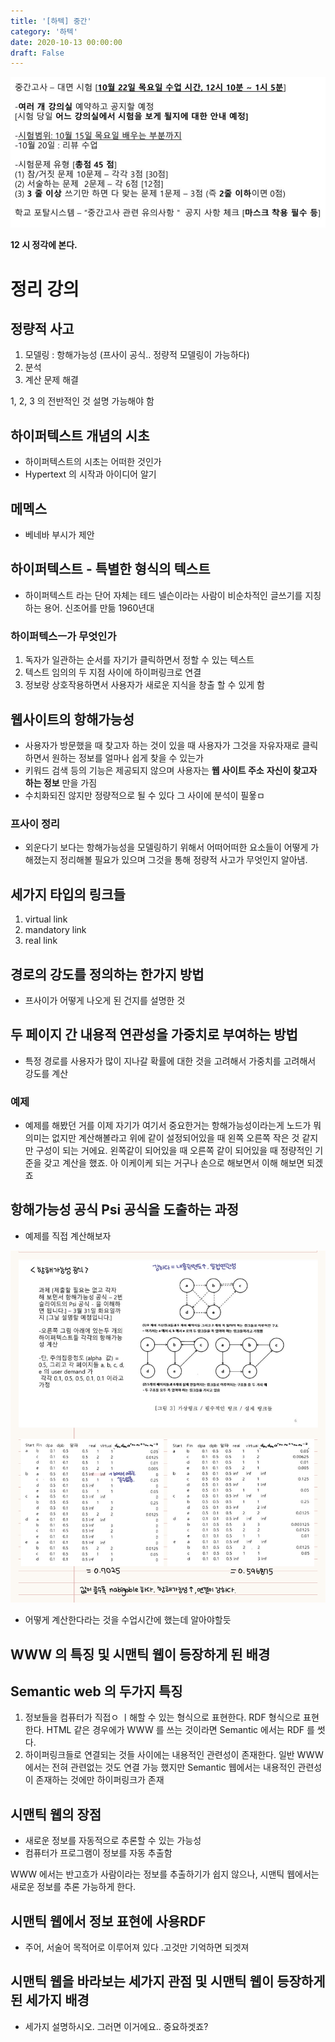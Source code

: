 ```yaml
---
title: '[하텍] 중간'
category: '하텍'
date: 2020-10-13 00:00:00
draft: False
---
```


![1](./files/1.PNG)

**12 시 정각에 본다.**


# 정리 강의

## 정량적 사고

1. 모델링 : 항해가능성 (프사이 공식.. 정량적 모델링이 가능하다)
2. 분석
3. 계산 문제 해결

1, 2, 3 의 전반적인 것 설명 가능해야 함

## 하이퍼텍스트 개념의 시초

- 하이퍼텍스트의 시초는 어떠한 것인가
- Hypertext 의 시작과 아이디어 알기

## 메멕스

- 베네바 부시가 제안

## 하이퍼텍스트 - 특별한 형식의 텍스트

- 하이퍼텍스트 라는 단어 자체는 테드 넬슨이라는 사람이 비순차적인 글쓰기를 지칭하는 용어. 신조어를 만듦 1960년대

### 하이퍼텍스ㅡ가 무엇인가

1. 독자가 일관하는 순서를 자기가 클릭하면서 정할 수 있는 텍스트
2. 텍스트 임의의 두 지점 사이에 하이퍼링크로 연결
3. 정보랑 상호작용하면서 사용자가 새로운 지식을 창출 할 수 있게 함

## 웹사이트의 항해가능성

- 사용자가 방문했을 때 찾고자 하는 것이 있을 때 사용자가 그것을 자유자재로 클릭하면서 원하는 정보를 얼마나 쉽게 찾을 수 있는가
- 키워드 검색 등의 기능은 제공되지 않으며 사용자는 **웹 사이트 주소** **자신이 찾고자 하는 정보** 만을 가짐
- 수치화되진 않지만 정량적으로 될 수 있다 그 사이에 분석이 필욯ㅁ

### 프사이 정리

- 외운다기 보다는 항해가능성을 모델링하기 위해서 어떠어떠한 요소들이 어떻게 가해졌는지 정리해볼 필요가 있으며 그것을 통해 정량적 사고가 무엇인지 알아냄.

## 세가지 타입의 링크들

1. virtual link
2. mandatory link
3. real link

## 경로의 강도를 정의하는 한가지 방법

- 프사이가 어떻게 나오게 된 건지를 설명한 것

## 두 페이지 간 내용적 연관성을 가중치로 부여하는 방법

- 특정 경로를 사용자가 많이 지나갈 확률에 대한 것을 고려해서 가중치를 고려해서 강도를 계산

### 예제

- 예제를 해봤던 거를 이제 자기가 여기서 중요한거는 항해가능성이라는게 노드가 뭐 의미는 없지만 계산해볼라고 위에 같이 설정되어있을 때 왼쪽 오른쪽 작은 것 같지만 구성이 되는 거에요. 왼쪽같이 되어있을 때 오른쪽 같이 되어있을 때 정량적인 기준을 갖고 계산을 했죠. 아 이케이케 되는 거구나 손으로 해보면서 이해 해보면 되겠죠

## 항해가능성 공식 Psi 공식을 도출하는 과정

- 예제를 직접 계산해보자 

![2](./files/2.PNG)

- 어떻게 계산한다라는 것을 수업시간에 했는데 알아야할듯


## WWW 의 특징 및 시맨틱 웹이 등장하게 된 배경

## Semantic web 의 두가지 특징

1. 정보들을 컴퓨터가 직접ㅇ ㅣ해할 수 있는 형식으로 표현한다. RDF 형식으로 표현한다. HTML 같은 경우에가 WWW 를 쓰는 것이라면 Semantic 에서는 RDF 를 썻다.
2. 하이퍼링크들로 연결되는 것들 사이에는 내용적인 관련성이 존재한다. 일반 WWW 에서는 전혀 관련없는 것도 연결 가능 했지만 Semantic 웹에서는 내용적인 관련성이 존재하는 것에만 하이퍼링크가 존재

## 시맨틱 웹의 장점

- 새로운 정보를 자동적으로 추론할 수 있는 가능성
- 컴퓨터가 프로그램이 정보를 자동 추출함

WWW 에서는 반고흐가 사람이라는 정보를 추출하기가 쉽지 않으나, 시맨틱 웹에서는 새로운 정보를 추론 가능하게 한다.

## 시맨틱 웹에서 정보 표현에 사용RDF

- 주어, 서술어 목적어로 이루어져 있다 .고것만 기억하면 되겟져

## 시맨틱 웹을 바라보는 세가지 관점 및 시맨틱 웹이 등장하게 된 세가지 배경

- 세가지 설명하시오. 그러면 이거에요.. 중요하겟죠?